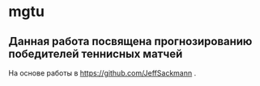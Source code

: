 # mgtu
## Данная работа поcвящена прогнозированию победителей теннисных матчей
На основе работы в https://github.com/JeffSackmann .
